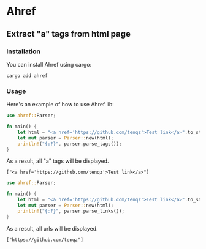 # Ahref

## Extract "a" tags from html page

### Installation

You can install Ahref using cargo:

```
cargo add ahref
```

### Usage

Here's an example of how to use Ahref lib:

```rust
use ahref::Parser;

fn main() {
    let html = "<a href='https://github.com/tenqz'>Test link</a>".to_string();
    let mut parser = Parser::new(html);
    println!("{:?}", parser.parse_tags());
}

```

As a result, all "a" tags will be displayed.
```text
["<a href='https://github.com/tenqz'>Test link</a>"]
```


```rust
use ahref::Parser;

fn main() {
    let html = "<a href='https://github.com/tenqz'>Test link</a>".to_string();
    let mut parser = Parser::new(html);
    println!("{:?}", parser.parse_links());
}

```
As a result, all urls will be displayed.
```text
["https://github.com/tenqz"]
```
